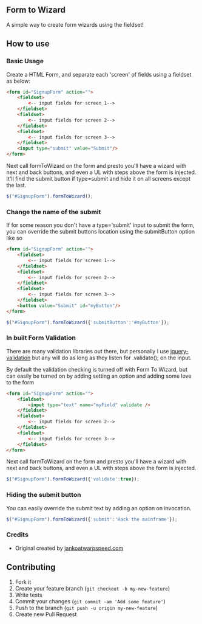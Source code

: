 ## Form to Wizard
A simple way to create form wizards using the fieldset! 

## How to use

### Basic Usage

Create a HTML Form, and separate each 'screen' of fields using a fieldset as below:

```html
<form id="SignupForm" action="">
    <fieldset>
        <-- input fields for screen 1-->
    </fieldset>
    <fieldset>
        <-- input fields for screen 2-->
    </fieldset>
    <fieldset>
        <-- input fields for screen 3-->
    </fieldset>
    <input type="submit" value="Submit"/>
</form> 
```

Next call formToWizard on the form and presto you'll have a wizard with next and back buttons, and even a UL with steps above the form is injected.
It'll find the submit button if type=submit and hide it on all screens except the last.

```javascript
$("#SignupForm").formToWizard();
```

### Change the name of the submit
If for some reason you don't have a type='submit' input to submit the form, you can override the submit buttons location using the submitButton option like so

```html
<form id="SignupForm" action="">
    <fieldset>
        <-- input fields for screen 1-->
    </fieldset>
    <fieldset>
        <-- input fields for screen 2-->
    </fieldset>
    <fieldset>
        <-- input fields for screen 3-->
    </fieldset>
    <button value="Submit" id="myButton"/>
</form> 
```

```javascript
$("#SignupForm").formToWizard({'submitButton':'#myButton'});
```

### In built Form Validation
There are many validation libraries out there, but personally I use [jquery-validation](https://github.com/jzaefferer/jquery-validation) but any will do as long as they listen for .validate(); on the input.

By default the validation checking is turned off with Form To Wizard, but can easily be turned on by adding setting an option and adding some love to the form

```html
<form id="SignupForm" action="">
    <fieldset>
        <input type="text" name="myField" validate />
    </fieldset>
    <fieldset>
        <-- input fields for screen 2-->
    </fieldset>
    <fieldset>
        <-- input fields for screen 3-->
    </fieldset>
</form> 
```

Next call formToWizard on the form and presto you'll have a wizard with next and back buttons, and even a UL with steps above the form is injected. 

```javascript
$("#SignupForm").formToWizard({'validate':true});
```

### Hiding the submit button
You can easily override the submit text by adding an option on invocation. 

```javascript
$("#SignupForm").formToWizard({'submit':'Hack the mainframe'});
```

### Credits
* Original created by [jankoatwarpspeed.com](http://www.jankoatwarpspeed.com/post/2009/09/28/webform-wizard-jquery.aspx)

## Contributing
1. Fork it
2. Create your feature branch (`git checkout -b my-new-feature`)
3. Write tests
4. Commit your changes (`git commit -am 'Add some feature'`)
5. Push to the branch (`git push -u origin my-new-feature`)
6. Create new Pull Request
